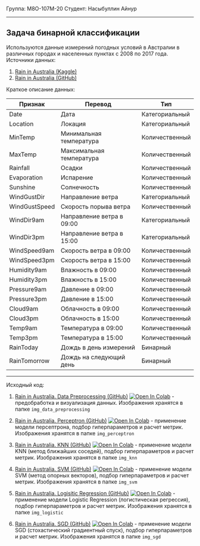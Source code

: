 Группа: М8О-107М-20 Студент: Насыбуллин Айнур

---

## Задача бинарной классификации

Используются данные измерений погодных условий в Австралии в различных городах и населенных пунктах с 2008 по 2017 года. Источники данных: 
1. [Rain in Australia (Kaggle)](https://www.kaggle.com/jsphyg/weather-dataset-rattle-package)
2. [Rain in Australia (GitHub)](https://raw.githubusercontent.com/Aynur19/Machine-Learning/main/data/weatherAUS/weatherAUS.csv)

Краткое описание данных:

|Признак|Перевод|Тип|
|---|---|---|
|Date|Дата|Категориальный|
|Location|Локация|Категориальный|
|MinTemp|Минимальная температура|Количественный|
|MaxTemp|Максимальная температура|Количественный|
|Rainfall|Осадки|Количественный|
|Evaporation|Испарение|Количественный|
|Sunshine|Солнечность|Количественный|
|WindGustDir|Направление ветра|Категориальный|
|WindGustSpeed|Скорость порыва ветра|Количественный|
|WindDir9am|Направление ветра в 09:00|Категориальный|
|WindDir3pm|Направление ветра в 15:00|Категориальный|
|WindSpeed9am|Скорость ветра в 09:00|Количественный|
|WindSpeed3pm|Скорость ветра в 15:00|Количественный|
|Humidity9am|Влажность в 09:00|Количественный|
|Humidity3pm|Влажность в 15:00|Количественный|
|Pressure9am|Давление в 09:00|Количественный|
|Pressure3pm|Давление в 15:00|Количественный|
|Cloud9am|Облачность в 09:00|Количественный|
|Cloud3pm|Облачность в 15:00|Количественный|
|Temp9am|Температура в 09:00|Количественный|
|Temp3pm|Температура в 15:00|Количественный|
|RainToday|Дождь в день измерений|Бинарный|
|RainTomorrow|Дождь на следующий день|Бинарный|

---

Исходный код:
1. [Rain in Australia. Data Preprocessing (GitHub)](https://github.com/Aynur19/Machine-Learning/blob/main/Notebooks/BinaryClassification/RainInAustralia/RainInAustralia_DataPreprocessing.ipynb) [![Open In Colab](https://colab.research.google.com/assets/colab-badge.svg)](https://drive.google.com/file/d/1kthwRTAMnztZe7AO5A_0mPbiqnvILZey/view?usp=sharing) - предобработка и визуализация данных. Изображения хранятся в папке `img_data_preprocessing`


2. [Rain in Australia. Perceptron (GitHub)](https://github.com/Aynur19/Machine-Learning/blob/main/Notebooks/BinaryClassification/RainInAustralia/RainInAustralia_Perceptron.ipynb) [![Open In Colab](https://colab.research.google.com/assets/colab-badge.svg)](https://drive.google.com/file/d/1NI1kcL5wVxl4D9PhmaLwWI8eapO5wxSW/view?usp=sharing) - применение модели персептрона, подбор гиперпараметров и расчет метрик. Изображения хранятся в папке `img_perceptron`

3. [Rain in Australia. KNN (GitHub)](https://github.com/Aynur19/Machine-Learning/blob/main/Notebooks/BinaryClassification_RainInAustralia_KNN.ipynb) [![Open In Colab](https://colab.research.google.com/assets/colab-badge.svg)](https://drive.google.com/file/d/1g_7zLYUvGR5C4Rd0UUKFk6Uh3t7fz_IR/view?usp=sharing) - применение модели KNN (метод ближайших соседей), подбор гиперпараметров и расчет метрик. Изображения хранятся в папке `img_knn`

4. [Rain in Australia. SVM (GitHub)](https://github.com/Aynur19/Machine-Learning/blob/main/Notebooks/BinaryClassification/RainInAustralia/RainInAustralia_SVM.ipynb) [![Open In Colab](https://colab.research.google.com/assets/colab-badge.svg)](https://drive.google.com/file/d/1_MjeP75dXKlkjm_GtqBF8EAWRlppi1bd/view?usp=sharing) - применение модели SVM (метод опорных векторов), подбор гиперпараметров и расчет метрик. Изображения хранятся в папке `img_svm`

5. [Rain in Australia. Logisitic Regression (GitHub)](https://github.com/Aynur19/Machine-Learning/blob/main/Notebooks/BinaryClassification/RainInAustralia/RainInAustralia_LogisticRegression.ipynb) [![Open In Colab](https://colab.research.google.com/assets/colab-badge.svg)](https://drive.google.com/file/d/1T2BUG42TI6Sm4QU5Bv1ak91TSUICSEyT/view?usp=sharing) - применение модели Logistic Regression (логистическая регрессия), подбор гиперпараметров и расчет метрик. Изображения хранятся в папке `img_logistic`

6. [Rain in Australia. SGD (GitHub)](https://github.com/Aynur19/Machine-Learning/blob/main/Notebooks/BinaryClassification/RainInAustralia/RainInAustralia_SGD.ipynb) [![Open In Colab](https://colab.research.google.com/assets/colab-badge.svg)](https://drive.google.com/file/d/16k8OTCMCGRwaYLXFVYEh6CeO5gaOMYUP/view?usp=sharing) - применение модели SGD (стохастический градиентный спуск), подбор гиперпараметров и расчет метрик. Изображения хранятся в папке `img_sgd`